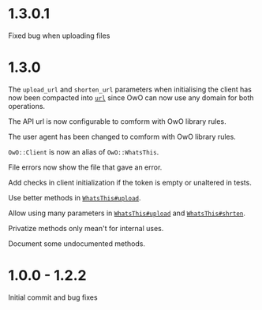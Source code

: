 # 1.3.0.1
Fixed bug when uploading files

# 1.3.0
The `upload_url` and `shorten_url` parameters when initialising the client has now been compacted into [`url`](http://www.rubydoc.info/gems/owo/OwO/WhatsThis#url-instance_method) since OwO can now use any domain for both operations.

The API url is now configurable to comform with OwO library rules.

The user agent has been changed to comform with OwO library rules.

`OwO::Client` is now an alias of `OwO::WhatsThis`.

File errors now show the file that gave an error.

Add checks in client initialization if the token is empty or unaltered in tests.

Use better methods in [`WhatsThis#upload`](http://www.rubydoc.info/gems/owo/OwO/WhatsThis#upload-instance_method).

Allow using many parameters in [`WhatsThis#upload`](http://www.rubydoc.info/gems/owo/OwO/WhatsThis#upload-instance_method) and [`WhatsThis#shrten`](http://www.rubydoc.info/gems/owo/OwO/WhatsThis#shorten-instance_method).

Privatize methods only mean't for internal uses.

Document some undocumented methods.

# 1.0.0 - 1.2.2
Initial commit and bug fixes